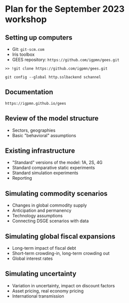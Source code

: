 
# Plan for the September 2023 workshop

## Setting up computers

* Git: `git-scm.com`
* Iris toolbox
* GEES repository: `https://github.com/igpmn/gees.git`

```
>> !git clone https://github.com/igpmn/gees.git
```

```
git config --global http.sslbackend schannel
```

## Documentation

`https://igpmn.github.io/gees`


## Review of the model structure

* Sectors, geographies
* Basic "behavioral" assumptions


## Existing infrastructure

* "Standard" versions of the model: 1A, 2S, 4G
* Standard comparative static experiments
* Standard simulation experiments
* Reporting


## Simulating commodity scenarios

* Changes in global commodity supply
* Anticipation and permanency
* Technology assumptions
* Connecting DSGE scenarios with data


## Simulating global fiscal expansions

* Long-term impact of fiscal debt
* Short-term crowding-in, long-term crowding out
* Global interest rates


## Simulating uncertainty

* Variation in uncertainty, impact on discount factors
* Asset pricing, real economy pricing
* International transmission



